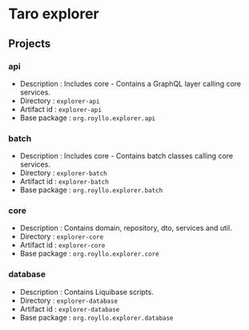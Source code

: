 # Taro explorer

## Projects

### api

- Description : Includes core - Contains a GraphQL layer calling core services.
- Directory : `explorer-api`
- Artifact id : `explorer-api`
- Base package : `org.royllo.explorer.api`

### batch

- Description : Includes core - Contains batch classes calling core services.
- Directory : `explorer-batch`
- Artifact id : `explorer-batch`
- Base package : `org.royllo.explorer.batch`

### core

- Description : Contains domain, repository, dto, services and util.
- Directory : `explorer-core`
- Artifact id : `explorer-core`
- Base package : `org.royllo.explorer.core`

### database

- Description : Contains Liquibase scripts.
- Directory : `explorer-database`
- Artifact id : `explorer-database`
- Base package : `org.royllo.explorer.database`